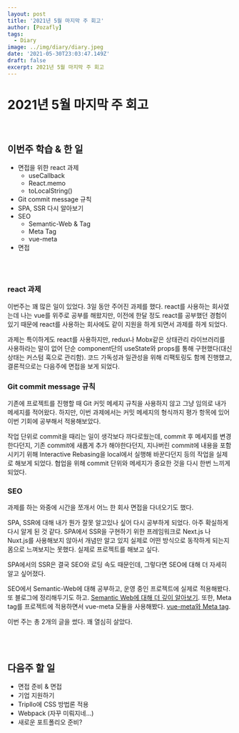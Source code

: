 ```yaml
---
layout: post
title: '2021년 5월 마지막 주 회고'
author: [Pozafly]
tags:
  - Diary
image: ../img/diary/diary.jpeg
date: '2021-05-30T23:03:47.149Z'
draft: false
excerpt: 2021년 5월 마지막 주 회고
---
```


# 2021년 5월 마지막 주 회고

<br/>

## 이번주 학습 & 한 일

- 면접을 위한 react 과제
  - useCallback
  - React.memo
  - toLocalString()
- Git commit message 규칙
- SPA, SSR 다시 알아보기
- SEO
  - Semantic-Web & Tag
  - Meta Tag
  - vue-meta
- 면접

<br/>

<br/>

### react 과제

이번주는 꽤 많은 일이 있었다. 3일 동안 주어진 과제를 했다. react를 사용하는 회사였는데 나는 vue를 위주로 공부를 해왔지만, 이전에 한달 정도 react를 공부했던 경험이 있기 때문에 react를 사용하는 회사에도 같이 지원을 하게 되면서 과제를 하게 되었다.

과제는 특이하게도 react를 사용하지만, redux나 Mobx같은 상태관리 라이브러리를 사용하라는 말이 없어 단순 component단의 useState와 props를 통해 구현했다(대신 상태는 커스텀 훅으로 관리함). 코드 가독성과 일관성을 위해 리팩토링도 함께 진행했고, 결론적으로는 다음주에 면접을 보게 되었다.

### Git commit message 규칙

기존에 프로젝트를 진행할 때 Git 커밋 메세지 규칙을 사용하지 않고 그냥 임의로 내가 메세지를 적어왔다. 하지만, 이번 과제에서는 커밋 메세지의 형식까지 평가 항목에 있어 이번 기회에 공부해서 적용해보았다. 

작업 단위로 commit을 때리는 일이 생각보다 까다로웠는데, commit 후 메세지를 변경한다던지, 기존 commit에 새롭게 추가 해야한다던지, 지나버린 commit에 내용을 포함시키기 위해 Interactive Rebasing을 local에서 실행해 바꾼다던지 등의 작업을 실제로 해보게 되었다. 협업을 위해 commit 단위와 메세지가 중요한 것을 다시 한번 느끼게 되었다.

### SEO

과제를 하는 와중에 시간을 쪼개서 어느 한 회사 면접을 다녀오기도 했다.

SPA, SSR에 대해 내가 뭔가 잘못 알고있나 싶어 다시 공부하게 되었다. 아주 확실하게 다시 알게 된 것 같다. SPA에서 SSR을 구현하기 위한 프레임워크로 Next.js 나 Nuxt.js를 사용해보지 않아서 개념만 알고 있지 실제로 어떤 방식으로 동작하게 되는지 몸으로 느껴보지는 못했다. 실제로 프로젝트를 해보고 싶다.

SPA에서의 SSR은 결국 SEO와 로딩 속도 때문인데, 그렇다면 SEO에 대해 더 자세히 알고 싶어졌다.

SEO에서 Semantic-Web에 대해 공부하고, 운영 중인 프로젝트에 실제로 적용해봤다. 또 블로그에 정리해두기도 하고. [Semantic Web에 대해 더 깊이 알아보기](https://pozafly.github.io/html/semantic-web/).  또한, Meta tag를 프로젝트에 적용하면서 vue-meta 모듈을 사용해봤다. [vue-meta와 Meta tag](https://pozafly.github.io/html/meta-tag-and-vue-meta/).

이번 주는 총 2개의 글을 썼다. 꽤 열심히 살았다.

<br/>

<br/>

## 다음주 할 일

- 면접 준비 & 면접
- 기업 지원하기
- Tripllo에 CSS 방법론 적용
- Webpack (자꾸 미뤄지네...)
- 새로운 포트폴리오 준비?